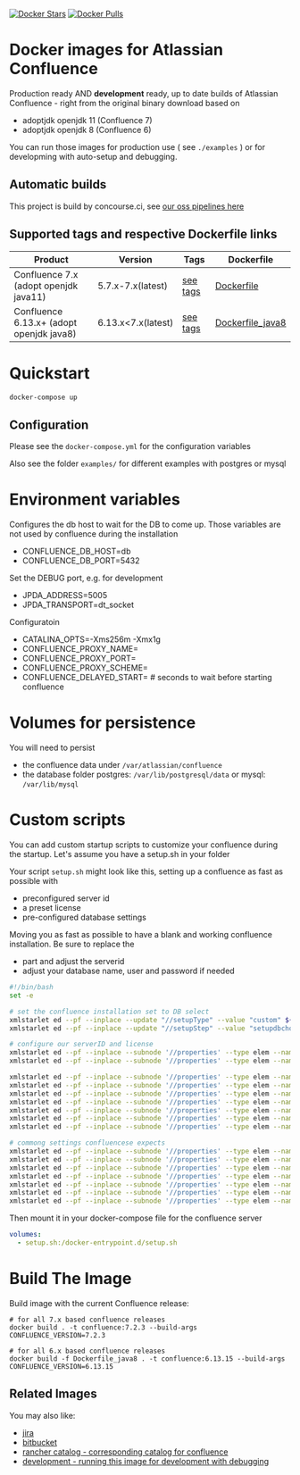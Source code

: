 [![Docker Stars](https://img.shields.io/docker/stars/eugenmayer/confluence.svg)](https://hub.docker.com/r/EugenMayer/confluence/) [![Docker Pulls](https://img.shields.io/docker/pulls/eugenmayer/confluence.svg)](https://hub.docker.com/r/eugenmayer/confluence/)

# Docker images for Atlassian Confluence

Production ready AND **development** ready, up to date builds of Atlassian Confluence - right from the original binary download based on

  - adoptjdk openjdk 11 (Confluence 7) 
  - adoptjdk openjdk 8 (Confluence 6)

You can run those images for production use ( see `./examples` ) or for developming with auto-setup and debugging.

## Automatic builds
This project is build by concourse.ci, see [our oss pipelines here](https://github.com/EugenMayer/concourse-our-open-pipelines)

## Supported tags and respective Dockerfile links

| Product |Version | Tags  | Dockerfile |
|---------|--------|-------|------------|
| Confluence 7.x (adopt openjdk java11) | 5.7.x-7.x(latest) | [see tags](https://hub.docker.com/r/eugenmayer/confluence/tags/) | [Dockerfile](https://github.com/EugenMayer/docker-image-atlassian-confluence/blob/master/Dockerfile) |
| Confluence 6.13.x+ (adopt openjdk java8) | 6.13.x<7.x(latest) | [see tags](https://hub.docker.com/r/eugenmayer/confluence/tags/) | [Dockerfile_java8](https://github.com/EugenMayer/docker-image-atlassian-confluence/blob/master/Dockerfile_java8) |

# Quickstart

```bash
docker-compose up
```

## Configuration

Please see the `docker-compose.yml` for the configuration variables

Also see the folder `examples/` for different examples with postgres or mysql

# Environment variables

Configures the db host to wait for the DB to come up. Those variables are not used by confluence during the installation
- CONFLUENCE_DB_HOST=db 
- CONFLUENCE_DB_PORT=5432

Set the DEBUG port, e.g. for development
- JPDA_ADDRESS=5005
- JPDA_TRANSPORT=dt_socket

Configuratoin
- CATALINA_OPTS=-Xms256m -Xmx1g
- CONFLUENCE_PROXY_NAME=
- CONFLUENCE_PROXY_PORT=
- CONFLUENCE_PROXY_SCHEME=
- CONFLUENCE_DELAYED_START= # seconds to wait before starting confluence

# Volumes for persistence

You will need to persist 
  - the confluence data under `/var/atlassian/confluence`
  - the database folder postgres: `/var/lib/postgresql/data` or mysql: `/var/lib/mysql`

# Custom scripts

You can add custom startup scripts to customize your confluence during the startup.
Let's assume you have a setup.sh in your folder

Your script `setup.sh` might look like this, setting up a confluence as fast as possible with 

 - preconfigured server id
 - a preset license
 - pre-configured database settings
 
Moving you as fast as possible to have a blank and working confluence installation. Be sure to replace the

 - <YOUR LICENSE> part and adjust the serverid
 - adjust your database name, user and password if needed

```bash
#!/bin/bash
set -e

# set the confluence installation set to DB select
xmlstarlet ed --pf --inplace --update "//setupType" --value "custom" ${CONF_HOME}/confluence.cfg.xml
xmlstarlet ed --pf --inplace --update "//setupStep" --value "setupdbchoice-start" ${CONF_HOME}/confluence.cfg.xml

# configure our serverID and license
xmlstarlet ed --pf --inplace --subnode '//properties' --type elem --name 'property' --value "B2DL-7TV3-LFUU-8DDD" -i '//properties/property[not(@name)]' --type attr --name 'name' --value "confluence.setup.server.id" ${CONF_HOME}/confluence.cfg.xml
xmlstarlet ed --pf --inplace --subnode '//properties' --type elem --name 'property' --value "<YOUR LICENSE>" -i '//properties/property[not(@name)]' --type attr --name 'name' --value "atlassian.license.message" ${CONF_HOME}/confluence.cfg.xml

xmlstarlet ed --pf --inplace --subnode '//properties' --type elem --name 'property' --value "postgresql" -i '//properties/property[not(@name)]' --type attr --name 'name' --value "confluence.database.choice" ${CONF_HOME}/confluence.cfg.xml
xmlstarlet ed --pf --inplace --subnode '//properties' --type elem --name 'property' --value "database-type-standard" -i '//properties/property[not(@name)]' --type attr --name 'name' --value "confluence.database.connection.type" ${CONF_HOME}/confluence.cfg.xml
xmlstarlet ed --pf --inplace --subnode '//properties' --type elem --name 'property' --value "org.postgresql.Driver" -i '//properties/property[not(@name)]' --type attr --name 'name' --value "hibernate.connection.driver_class" ${CONF_HOME}/confluence.cfg.xml
xmlstarlet ed --pf --inplace --subnode '//properties' --type elem --name 'property' --value "verybigsecretrootpassword" -i '//properties/property[not(@name)]' --type attr --name 'name' --value "hibernate.connection.password" ${CONF_HOME}/confluence.cfg.xml
xmlstarlet ed --pf --inplace --subnode '//properties' --type elem --name 'property' --value "confluencedb" -i '//properties/property[not(@name)]' --type attr --name 'name' --value "hibernate.connection.username" ${CONF_HOME}/confluence.cfg.xml
xmlstarlet ed --pf --inplace --subnode '//properties' --type elem --name 'property' --value "jdbc:postgresql://db:5432/confluencedb" -i '//properties/property[not(@name)]' --type attr --name 'name' --value "hibernate.connection.url" ${CONF_HOME}/confluence.cfg.xml
xmlstarlet ed --pf --inplace --subnode '//properties' --type elem --name 'property' --value "com.atlassian.confluence.impl.hibernate.dialect.PostgreSQLDialect" -i '//properties/property[not(@name)]' --type attr --name 'name' --value "hibernate.dialect" ${CONF_HOME}/confluence.cfg.xml

# commong settings confluencese expects
xmlstarlet ed --pf --inplace --subnode '//properties' --type elem --name 'property' --value "" -i '//properties/property[not(@name)]' --type attr --name 'name' --value "confluence.webapp.context.path" ${CONF_HOME}/confluence.cfg.xml
xmlstarlet ed --pf --inplace --subnode '//properties' --type elem --name 'property' --value 'READ_WRITE' -i '//properties/property[not(@name)]' --type attr --name 'name' --value "access.mode" ${CONF_HOME}/confluence.cfg.xml
xmlstarlet ed --pf --inplace --subnode '//properties' --type elem --name 'property' --value '${localHome}/index' -i '//properties/property[not(@name)]' --type attr --name 'name' --value "lucene.index.dir" ${CONF_HOME}/confluence.cfg.xml
xmlstarlet ed --pf --inplace --subnode '//properties' --type elem --name 'property' --value "true" -i '//properties/property[not(@name)]' --type attr --name 'name' --value "synchrony.encryption.disabled" ${CONF_HOME}/confluence.cfg.xml
xmlstarlet ed --pf --inplace --subnode '//properties' --type elem --name 'property' --value "true" -i '//properties/property[not(@name)]' --type attr --name 'name' --value "synchrony.proxy.enabled" ${CONF_HOME}/confluence.cfg.xml
xmlstarlet ed --pf --inplace --subnode '//properties' --type elem --name 'property' --value '${localHome}/temp' -i '//properties/property[not(@name)]' --type attr --name 'name' --value "webwork.multipart.saveDir" ${CONF_HOME}/confluence.cfg.xml
xmlstarlet ed --pf --inplace --subnode '//properties' --type elem --name 'property' --value '${confluenceHome}/attachments' -i '//properties/property[not(@name)]' --type attr --name 'name' --value "attachments.dir" ${CONF_HOME}/confluence.cfg.xml
```

Then mount it in your docker-compose file for the confluence server

```yaml
volumes:
  - setup.sh:/docker-entrypoint.d/setup.sh
```


# Build The Image

Build image with the current Confluence release:

```
# for all 7.x based confluence releases
docker build . -t confluence:7.2.3 --build-args CONFLUENCE_VERSION=7.2.3

# for all 6.x based confluence releases
docker build -f Dockerfile_java8 . -t confluence:6.13.15 --build-args CONFLUENCE_VERSION=6.13.15
```

## Related Images

You may also like:

* [jira](https://github.com/EugenMayer/docker-image-atlassian-jira)
* [bitbucket](https://github.com/EugenMayer/docker-image-atlassian-bitbucket)
* [rancher catalog - corresponding catalog for confluence](https://github.com/EugenMayer/docker-rancher-extra-catalogs/tree/master/templates/confluence)
* [development - running this image for development with debugging](https://github.com/EugenMayer/docker-image-atlassian-confluence/tree/master/examples/debug)


